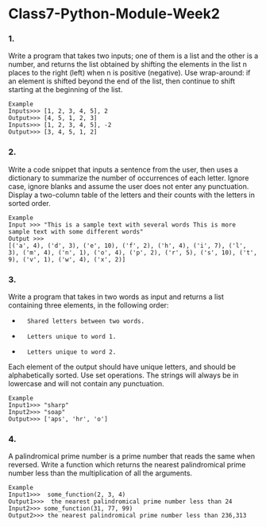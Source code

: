 # Class7-Python-Module-Week2

### 1.
Write a program that takes two inputs; one of them is a list and the other is a number, and returns the list obtained by shifting the elements in the list n places to the right (left) when n is positive (negative). Use wrap-around: if an element is shifted beyond the end of the list, then continue to shift starting at the beginning of the list.

```
Example
Inputs>>> [1, 2, 3, 4, 5], 2
Output>>> [4, 5, 1, 2, 3]
Inputs>>> [1, 2, 3, 4, 5], -2
Output>>> [3, 4, 5, 1, 2]
```


### 2.
Write a code snippet that inputs a sentence from the user, then uses a dictionary to summarize the number of occurrences of each letter. Ignore case, ignore blanks and assume the user does not enter any punctuation. Display a two-column table of the letters and their counts with the letters in sorted order.

```
Example
Input >>> "This is a sample text with several words This is more sample text with some different words"
Output >>>
[('a', 4), ('d', 3), ('e', 10), ('f', 2), ('h', 4), ('i', 7), ('l', 3), ('m', 4), ('n', 1), ('o', 4), ('p', 2), ('r', 5), ('s', 10), ('t', 9), ('v', 1), ('w', 4), ('x', 2)]
```


### 3.
Write a program that takes in two words as input and returns a list containing three elements, in the following order:
-		Shared letters between two words.
 	
-		Letters unique to word 1.
 	
-		Letters unique to word 2.

Each element of the output should have unique letters, and should be alphabetically sorted. Use set operations. The strings will always be in lowercase and will not contain any punctuation.

```
Example
Input1>>> "sharp"
Input2>>> "soap"
Output>>> ['aps', 'hr', 'o']
```

### 4.
A palindromical prime number is a prime number that reads the same when reversed. 
Write a function which returns the nearest palindromical prime number less than the multiplication of all the arguments.

```
Example
Input1>>>  some_function(2, 3, 4) 
Output1>>>  the nearest palindromical prime number less than 24
Input2>>> some_function(31, 77, 99)
Output2>>> the nearest palindromical prime number less than 236,313
```

